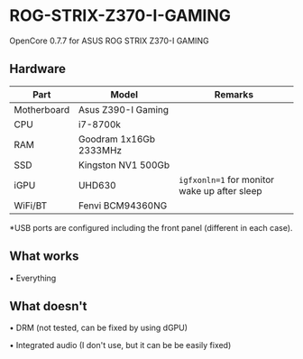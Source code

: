 # ROG-STRIX-Z370-I-GAMING
OpenCore 0.7.7 for ASUS ROG STRIX Z370-I GAMING

Hardware
-
Part|Model|Remarks
|-|-|-|
Motherboard|Asus Z390-I Gaming|
CPU|i7-8700k|
RAM|Goodram 1x16Gb 2333MHz|
SSD|Kingston NV1 500Gb|
iGPU|UHD630|`igfxonln=1` for monitor wake up after sleep
WiFi/BT|Fenvi BCM94360NG|

*USB ports are configured including the front panel (different in each case).

What works
-
• Everything

What doesn't
-
• DRM (not tested, can be fixed by using dGPU)

• Integrated audio (I don't use, but it can be be easily fixed)
